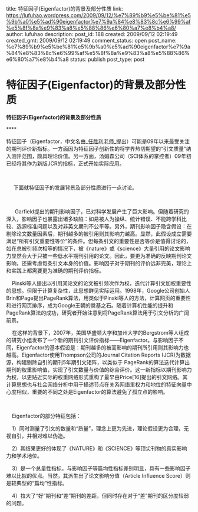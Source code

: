 title: 特征因子(Eigenfactor)的背景及部分性质
link: https://lufuhao.wordpress.com/2009/09/12/%e7%89%b9%e5%be%81%e5%9b%a0%e5%ad%90eigenfactor%e7%9a%84%e8%83%8c%e6%99%af%e5%8f%8a%e9%83%a8%e5%88%86%e6%80%a7%e8%b4%a8/
author: lufuhao
description: 
post_id: 188
created: 2009/09/12 02:19:49
created_gmt: 2009/09/12 02:19:49
comment_status: open
post_name: %e7%89%b9%e5%be%81%e5%9b%a0%e5%ad%90eigenfactor%e7%9a%84%e8%83%8c%e6%99%af%e5%8f%8a%e9%83%a8%e5%88%86%e6%80%a7%e8%b4%a8
status: publish
post_type: post

# 特征因子(Eigenfactor)的背景及部分性质

**特征因子(Eigenfactor)的背景及部分性质**

**** 

特征因子（Eigenfactor，中文名由_[任胜利老师_](http://www.sciencenet.cn/blog/rensl.htm)提出）可能是09年以来最受关注的期刊评价新指标。一方面因为特征因子创新性的将学界热切期望的“引文质量”纳入测评范围，颇具理论价值。另一方面，汤姆森公司（SCI体系的掌控者）09年初已经将其作为新版JCR的指标，正式开始实际应用。

 

     下面就特征因子的发展背景及部分性质进行一点讨论。

 

      Garfield提出的期刊影响因子，已对科学发展产生了巨大影响。但随着研究的深入，影响因子也暴露出诸多缺陷：如易被人为操纵、统计错误、不能跨学科比较、选源标准问题以及对非英文期刊不公平等。另外，期刊影响因子隐含假设：在剔除论文数量因素后，期刊越多的被引用则其影响力越高。显然，此假设成立需要满足“所有引文重要性等价”的条件。但每条引文的重要性是否等价是值得讨论的，如在总被引频次相等的情况下，被《nature》或《science》大量引用的论文影响力显然会大于只被一些低水平期刊引用的论文。因此，要更为准确的反映期刊论文影响，还需考虑每条引文本身的价值。影响因子对于期刊的评价远非完美，理论上和实践上都需要更为准确的期刊评价指标。

    Pinski等人提出以引用某论文的论文被引频次作为权，迭代计算引文加权重要性的思想。但限于计算复杂性，此思想鲜见实际运用。1998年，Google公司创始人Brin和Page提出PageRank算法，用类似于Pinski等人的方法，计算网页的重要性和进行网页排序，成为Google王朝的奠基之石。随着计算机性能的提升和PageRank算法的成功，研究者开始注意到将PageRank算法用于引文分析的广阔前景。

    在这样的背景下，2007年，美国华盛顿大学和加州大学的Bergstrom等人组成的研究小组发布了一个新的期刊引文评价指标——Eigenfactor。与影响因子不同，Eigenfactor的基本假设是：期刊越多的被高影响的期刊所引用则其影响力也越高。Eigenfactor使用Thompson公司的Journal Citation Reports (JCR)为数据源，构建剔除自引的期刊5年期引文矩阵，以类似于 PageRank的算法迭代计算出期刊的权重影响值，实现了引文数量与价值的综合评价。这一新指标以期刊影响力为权，以更贴近实际的权重网络形式重构了最早由Price[16]提出的引文网络。其计算思想也与社会网络分析中用于描述节点在关系网络里权力和地位的特征向量中心度相似，重要的不同之处是Eigenfactor的算法避免了孤立点的影响。

    

    Eigenfactor的部分特征包括：

    1）同时测量了引文的数量和“质量”，理念上更为先进，理论假设更为合理，无视自引，并相对难以伪造。

    2）其结果更好的体现了《NATURE》和《SCIENCE》等顶尖刊物的真实影响力和学术地位。

    3）是一个总量性指标，与影响因子等篇均性指标差别明显，具有一些影响因子难以比拟的优点。当然，其派生出了论文影响分值（Article Influence Score）则是较典型的“篇均”性指标。

    4）拉大了“好”期刊和“差”期刊的差距，但同时存在对于“差”期刊的区分度较弱的问题。